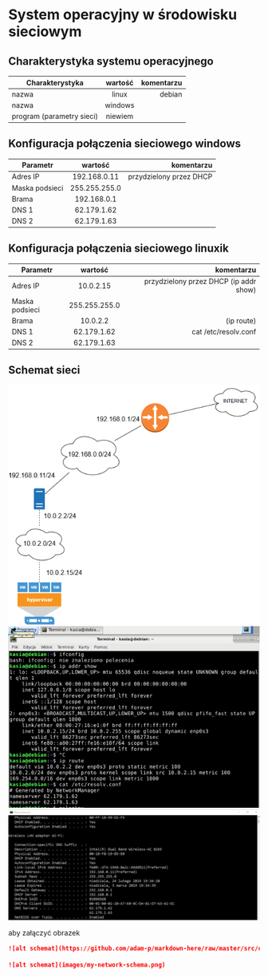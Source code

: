 System operacyjny w środowisku sieciowym
=========================================

Charakterystyka systemu operacyjnego
------------------------------------

| Charakterystyka | wartość           | komentarzu |
| ------------- |:-------------:| -----:|
| nazwa      | linux | debian |
| nazwa      | windows |  |
| program (parametry sieci)      | niewiem |  |


Konfiguracja połączenia sieciowego windows
----------------------------------

| Parametr | wartość           | komentarzu |
| ------------- |:-------------:| -----:|
| Adres IP      |192.168.0.11 | przydzielony przez DHCP |
| Maska podsieci      | 255.255.255.0 |  |
| Brama      | 192.168.0.1 |  |
| DNS 1      | 62.179.1.62 |  |
| DNS 2      | 62.179.1.63 |  |

Konfiguracja połączenia sieciowego linuxik
----------------------------------

| Parametr | wartość           | komentarzu |
| ------------- |:-------------:| -----:|
| Adres IP      |10.0.2.15 | przydzielony przez DHCP (ip addr show) |
| Maska podsieci      | 255.255.255.0 |  |
| Brama      | 10.0.2.2 | (ip route) |
| DNS 1      | 62.179.1.62 | cat /etc/resolv.conf |
| DNS 2      | 62.179.1.63 |  |

Schemat sieci
-------------

![alt schemat](cw_1_diagram_sieci.png)
![alt schemat](cw_1_linux.png)
![alt schemat](cw_1_windows.png)

aby załączyć obrazek 

```markdown
![alt schemat](https://github.com/adam-p/markdown-here/raw/master/src/common/images/icon48.png)![alt schemat](https://github.com/adam-p/markdown-here/raw/master/src/common/images/icon48.png)

![alt schemat](images/my-network-schema.png)
```
